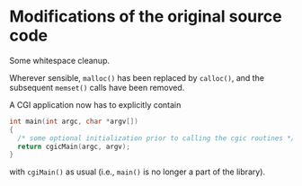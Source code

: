 # Modifications of the original source code

Some whitespace cleanup.

Wherever sensible, `malloc()` has been replaced by `calloc()`, and the subsequent `memset()` calls have been removed.

A CGI application now has to explicitly contain
```c
int main(int argc, char *argv[])
{
  /* some optional initialization prior to calling the cgic routines */
  return cgicMain(argc, argv);
}
```
with `cgiMain()` as usual (i.e., `main()` is no longer a part of the library).
